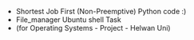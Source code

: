 - Shortest Job First (Non-Preemptive) Python code :)
- File_manager Ubuntu shell Task
- (for Operating Systems - Project - Helwan Uni)
